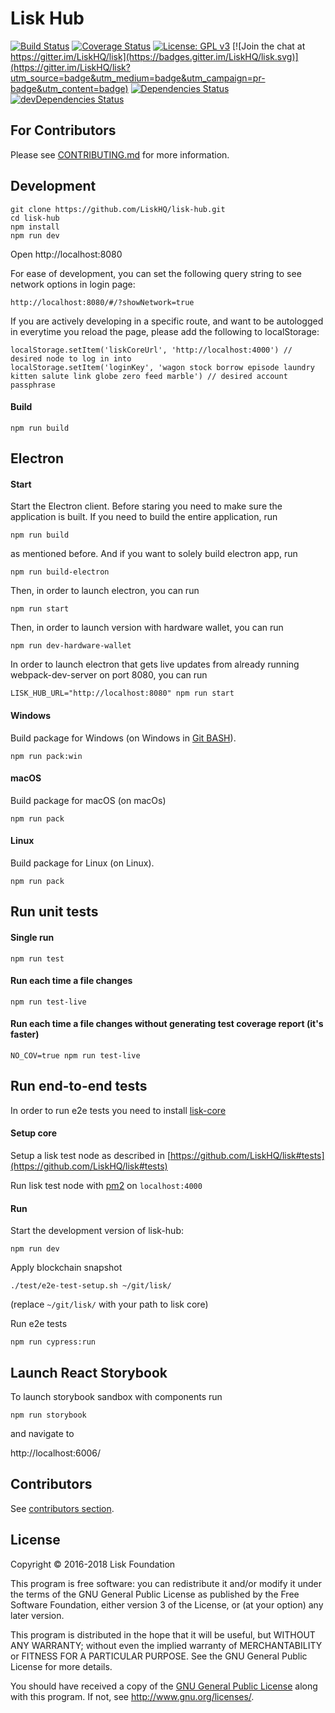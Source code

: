 # Lisk Hub

[![Build Status](https://jenkins.lisk.io/buildStatus/icon?job=lisk-hub/development)](https://jenkins.lisk.io/job/lisk-hub/job/development)
[![Coverage Status](https://coveralls.io/repos/github/LiskHQ/lisk-hub/badge.svg?branch=development)](https://coveralls.io/github/LiskHQ/lisk-hub?branch=development)
[![License: GPL v3](https://img.shields.io/badge/License-GPL%20v3-blue.svg)](http://www.gnu.org/licenses/gpl-3.0)
[![Join the chat at https://gitter.im/LiskHQ/lisk](https://badges.gitter.im/LiskHQ/lisk.svg)](https://gitter.im/LiskHQ/lisk?utm_source=badge&utm_medium=badge&utm_campaign=pr-badge&utm_content=badge)
[![Dependencies Status](https://david-dm.org/liskHQ/lisk-hub/status.svg)](https://david-dm.org/liskHQ/lisk-hub)
[![devDependencies Status](https://david-dm.org/liskHQ/lisk-hub/dev-status.svg)](https://david-dm.org/liskHQ/lisk-hub?type=dev)

## For Contributors
Please see [CONTRIBUTING.md](/CONTRIBUTING.md) for more information.
## Development

```
git clone https://github.com/LiskHQ/lisk-hub.git
cd lisk-hub
npm install
npm run dev
```

Open http://localhost:8080

For ease of development, you can set the following query string to see network options in login page:
```
http://localhost:8080/#/?showNetwork=true
```

If you are actively developing in a specific route, and want to be autologged in everytime you reload the page, please add the following to localStorage:

```
localStorage.setItem('liskCoreUrl', 'http://localhost:4000') // desired node to log in into
localStorage.setItem('loginKey', 'wagon stock borrow episode laundry kitten salute link globe zero feed marble') // desired account passphrase
```

#### Build

```
npm run build
```

## Electron

#### Start


Start the Electron client. Before staring you need to make sure the application is built. If you need to build the entire application, run

```
npm run build
```

as mentioned before. And if you want to solely build electron app, run

```
npm run build-electron
```

Then, in order to launch electron, you can run

```
npm run start
```

Then, in order to launch version with hardware wallet, you can run

```
npm run dev-hardware-wallet
```

In order to launch electron that gets live updates from already running webpack-dev-server on port 8080, you can run

```
LISK_HUB_URL="http://localhost:8080" npm run start
```

#### Windows

Build package for Windows (on Windows in [Git BASH](https://git-for-windows.github.io/)).

```
npm run pack:win
```

#### macOS

Build package for macOS (on macOs)

```
npm run pack 
```

#### Linux

Build package for Linux (on Linux).

```
npm run pack 
```

## Run unit tests

#### Single run
```
npm run test
```

#### Run each time a file changes
```
npm run test-live
```

#### Run each time a file changes without generating test coverage report (it's faster)
```
NO_COV=true npm run test-live
```

## Run end-to-end tests
In order to run e2e tests you need to install [lisk-core](https://github.com/LiskHQ/lisk)

#### Setup core

Setup a lisk test node as described in [https://github.com/LiskHQ/lisk#tests](https://github.com/LiskHQ/lisk#tests)

Run lisk test node with [pm2](http://pm2.keymetrics.io/)  on `localhost:4000`

#### Run

Start the development version of lisk-hub:
```
npm run dev
```
Apply blockchain snapshot
 
```
./test/e2e-test-setup.sh ~/git/lisk/
```

(replace `~/git/lisk/` with your path to lisk core)

Run e2e tests
```
npm run cypress:run
```

## Launch React Storybook

To launch storybook sandbox with components run
```
npm run storybook
```
and navigate to

http://localhost:6006/



## Contributors
See [contributors section](https://github.com/LiskHQ/lisk-hub/graphs/contributors).

## License

Copyright © 2016-2018 Lisk Foundation

This program is free software: you can redistribute it and/or modify it under the terms of the GNU General Public License as published by the Free Software Foundation, either version 3 of the License, or (at your option) any later version.

This program is distributed in the hope that it will be useful, but WITHOUT ANY WARRANTY; without even the implied warranty of MERCHANTABILITY or FITNESS FOR A PARTICULAR PURPOSE. See the GNU General Public License for more details.

You should have received a copy of the [GNU General Public License](https://github.com/LiskHQ/lisk-hub/tree/master/LICENSE) along with this program.  If not, see <http://www.gnu.org/licenses/>.

